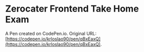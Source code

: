 # Zerocater Frontend Take Home Exam

A Pen created on CodePen.io. Original URL: [https://codepen.io/krloslao90/pen/qBxEaxQ](https://codepen.io/krloslao90/pen/qBxEaxQ).

